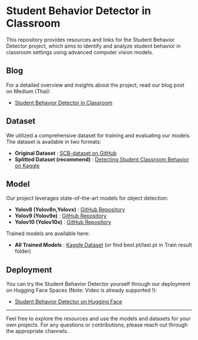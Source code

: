 # Student Behavior Detector in Classroom

This repository provides resources and links for the Student Behavior Detector project, which aims to identify and analyze student behavior in classroom settings using advanced computer vision models.

## Blog

For a detailed overview and insights about the project, read our blog post on Medium (Thai):
- [Student Behavior Detector in Classroom](https://medium.com/@nontaphatfirm/student-behavior-detector-in-classroom-20f2fe5cc8a3)

## Dataset

We utilized a comprehensive dataset for training and evaluating our models. The dataset is available in two formats:
- **Original Dataset** : [SCB-dataset on GitHub](https://github.com/Whiffe/SCB-dataset)
- **Splitted Dataset (recommend)** : [Detecting Student Classroom Behavior on Kaggle](https://www.kaggle.com/datasets/nonpat/detecting-student-classroom-behavior2)

## Model

Our project leverages state-of-the-art models for object detection:
- **Yolov8 (Yolov8n,Yolovx)** : [GitHub Repository](https://github.com/ultralytics/ultralytics)
- **Yolov9 (Yolov9e)** : [GitHub Repository](https://github.com/WongKinYiu/yolov9)
- **Yolov10 (Yolov10x)** : [GitHub Repository](https://github.com/THU-MIG/yolov10)

Trained models are available here:
- **All Trained Models** : [Kaggle Dataset](https://www.kaggle.com/datasets/nonpat/test010/data)  (or find best.pt/last.pt in Train result folder)

## Deployment

You can try the Student Behavior Detector yourself through our deployment on Hugging Face Spaces (Note: Video is already supported !):
- [Student Behavior Detector on Hugging Face](https://huggingface.co/spaces/nontaphat/Student-Behavior-Detector)

---

Feel free to explore the resources and use the models and datasets for your own projects. For any questions or contributions, please reach out through the appropriate channels.
